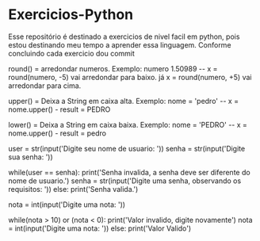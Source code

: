 # Exercicios-Python

Esse repositório é destinado a exercicios de nivel facil em python, pois estou destinando meu tempo a aprender essa linguagem.
Conforme concluindo cada exercicio dou commit

round() = arredondar numeros. Exemplo: numero 1.50989 -- x = round(numero, -5) vai arredondar para baixo. já x = round(numero, +5) vai arredondar para cima.

upper() = Deixa a String em caixa alta. Exemplo: nome = 'pedro' -- x = nome.upper() - result = PEDRO

lower() = Deixa a String em caixa baixa. Exemplo: nome = 'PEDRO' -- x = nome.upper() - result = pedro

user = str(input('Digite seu nome de usuario: '))
senha = str(input('Digite sua senha: '))

while(user == senha):
	print('Senha invalida, a senha deve ser diferente do nome de usuario.')
	senha = str(input('Digite uma senha, observando os requisitos: '))
else: 
	print('Senha valida.')


nota = int(input('Digite uma nota: '))

while(nota > 10) or (nota < 0):
	print('Valor invalido, digite novamente')
	nota = int(input('Digite uma nota: '))
else:
	print('Valor Valido')
